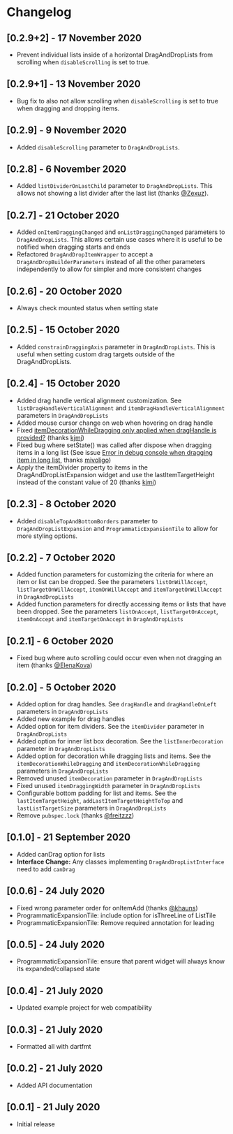 # Changelog

## [0.2.9+2] - 17 November 2020

* Prevent individual lists inside of a horizontal DragAndDropLists from scrolling when `disableScrolling` is set to true.

## [0.2.9+1] - 13 November 2020

* Bug fix to also not allow scrolling when `disableScrolling` is set to true when dragging and dropping items.

## [0.2.9] - 9 November 2020

* Added `disableScrolling` parameter to `DragAndDropLists`.

## [0.2.8] - 6 November 2020

* Added `listDividerOnLastChild` parameter to `DragAndDropLists`. This allows not showing a list divider after the last list (thanks [@Zexuz](https://github.com/Zexuz)).

## [0.2.7] - 21 October 2020

* Added `onItemDraggingChanged` and `onListDraggingChanged` parameters to `DragAndDropLists`. This allows certain use cases where it is useful to be notified when dragging starts and ends
* Refactored `DragAndDropItemWrapper` to accept a `DragAndDropBuilderParameters` instead of all the other parameters independently to allow for simpler and more consistent changes

## [0.2.6] - 20 October 2020

* Always check mounted status when setting state

## [0.2.5] - 15 October 2020

* Added `constrainDraggingAxis` parameter in `DragAndDropLists`. This is useful when setting custom drag targets outside of the DragAndDropLists.

## [0.2.4] - 15 October 2020

* Added drag handle vertical alignment customization. See `listDragHandleVerticalAlignment` and `itemDragHandleVerticalAlignment` parameters in `DragAndDropLists`
* Added mouse cursor change on web when hovering on drag handle
* Fixed [itemDecorationWhileDragging only applied when dragHandle is provided?](https://github.com/philip-brink/DragAndDropLists/issues/11) (thanks [kjmj](https://github.com/kjmj))
* Fixed bug where setState() was called after dispose when dragging items in a long list (See issue [Error in debug console when dragging item in long list](https://github.com/philip-brink/DragAndDropLists/issues/9), thanks [mivoligo](https://github.com/mivoligo))
* Apply the itemDivider property to items in the DragAndDropListExpansion widget and use the lastItemTargetHeight instead of the constant value of 20 (thanks [kjmj](https://github.com/kjmj))

## [0.2.3] - 8 October 2020

* Added `disableTopAndBottomBorders` parameter to `DragAndDropListExpansion` and `ProgrammaticExpansionTile` to allow for more styling options.

## [0.2.2] - 7 October 2020

* Added function parameters for customizing the criteria for where an item or list can be dropped. See the parameters `listOnWillAccept`, `listTargetOnWillAccept`, `itemOnWillAccept` and `itemTargetOnWillAccept` in `DragAndDropLists`
* Added function parameters for directly accessing items or lists that have been dropped. See the parameters `listOnAccept`, `listTargetOnAccept`, `itemOnAccept` and `itemTargetOnAccept` in `DragAndDropLists`

## [0.2.1] - 6 October 2020

* Fixed bug where auto scrolling could occur even when not dragging an item (thanks [@ElenaKova](https://github.com/ElenaKova))

## [0.2.0] - 5 October 2020

* Added option for drag handles. See `dragHandle` and `dragHandleOnLeft` parameters in `DragAndDropLists`
* Added new example for drag handles
* Added option for item dividers. See the `itemDivider` parameter in `DragAndDropLists`
* Added option for inner list box decoration. See the `listInnerDecoration` parameter in `DragAndDropLists`
* Added option for decoration while dragging lists and items. See the `itemDecorationWhileDragging` and `itemDecorationWhileDragging` parameters in `DragAndDropLists`
* Removed unused `itemDecoration` parameter in `DragAndDropLists`
* Fixed unused `itemDraggingWidth` parameter in `DragAndDropLists`
* Configurable bottom padding for list and items. See the `lastItemTargetHeight`, `addLastItemTargetHeightToTop` and `lastListTargetSize` parameters in `DragAndDropLists`
* Remove `pubspec.lock` (thanks [@freitzzz](https://github.com/freitzzz))

## [0.1.0] - 21 September 2020

* Added canDrag option for lists
* **Interface Change:** Any classes implementing `DragAndDropListInterface` need to add `canDrag` 

## [0.0.6] - 24 July 2020

* Fixed wrong parameter order for onItemAdd (thanks [@khauns](https://github.com/khauns))
* ProgrammaticExpansionTile: include option for isThreeLine of ListTile
* ProgrammaticExpansionTile: Remove required annotation for leading

## [0.0.5] - 24 July 2020

* ProgrammaticExpansionTile: ensure that parent widget will always know its expanded/collapsed state

## [0.0.4] - 21 July 2020

* Updated example project for web compatibility

## [0.0.3] - 21 July 2020
 
* Formatted all with dartfmt
 
## [0.0.2] - 21 July 2020

* Added API documentation

## [0.0.1] - 21 July 2020

* Initial release
